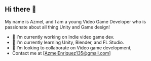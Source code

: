## Hi there 👋

My name is Azmel, and I am a young Video Game Developer who is passionate about all thing Unity and Game design!

- 🔭 I’m currently working on Indie video game dev.
- 🌱 I’m currently learning Unity, Blender, and FL Studio.
- 👯 I’m looking to collaborate on Video game development,
- Contact me at [AzmelEnriquez135@gmail.com]

<!--
**Azitel/Azitel** is a ✨ _special_ ✨ repository because its `README.md` (this file) appears on your GitHub profile.

Here are some ideas to get you started:

- 🔭 I’m currently working on ...
- 🌱 I’m currently learning ...
- 👯 I’m looking to collaborate on ...
- 🤔 I’m looking for help with ...
- 💬 Ask me about ...
- 📫 How to reach me: ...
- 😄 Pronouns: ...
- ⚡ Fun fact: ...
-->
